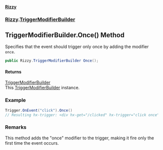 #### [Rizzy](index.md 'index')
### [Rizzy](Rizzy.md 'Rizzy').[TriggerModifierBuilder](Rizzy.TriggerModifierBuilder.md 'Rizzy.TriggerModifierBuilder')

## TriggerModifierBuilder.Once() Method

Specifies that the event should trigger only once by adding the modifier `once`.

```csharp
public Rizzy.TriggerModifierBuilder Once();
```

#### Returns
[TriggerModifierBuilder](Rizzy.TriggerModifierBuilder.md 'Rizzy.TriggerModifierBuilder')  
This [TriggerModifierBuilder](Rizzy.TriggerModifierBuilder.md 'Rizzy.TriggerModifierBuilder') instance.

### Example
  
```csharp  
Trigger.OnEvent("click").Once()  
// Resulting hx-trigger: <div hx-get="/clicked" hx-trigger="click once">Click Me Once  
```

### Remarks
This method adds the "once" modifier to the trigger, making it fire only the first time the event occurs.